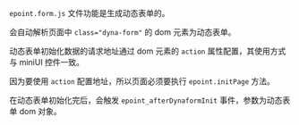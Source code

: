 `epoint.form.js` 文件功能是生成动态表单的。

会自动解析页面中 `class="dyna-form"` 的 dom 元素为动态表单。

动态表单初始化数据的请求地址通过 dom 元素的 `action` 属性配置，其使用方式与 miniUI 控件一致。

因为要使用 `action` 配置地址，所以页面必须要执行 `epoint.initPage` 方法。

在动态表单初始化完后，会触发 `epoint_afterDynaformInit` 事件，参数为动态表单 dom 对象。